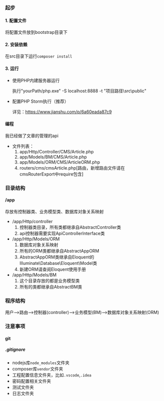### 起步
#### 1. 配置文件
将配置文件放到bootstrap目录下
#### 2. 安装依赖
在src目录下运行`composer install`
#### 3. 运行
* 使用PHP内建服务器运行

  执行"yourPath/php.exe" -S localhost:8888 -t "项目路径\src\public"
* 配置PHP Storm执行（推荐）

  详见：https://www.jianshu.com/p/6a60eada87c9
#### 编程
我已经做了文章的管理的api
* 文件列表：
  1. app/Http/Controller/CMS/Article.php
  2. app/Models/BM/CMS/Article.php
  3. app/Models/ORM/CMS/ArticleORM.php
  4. routers/cms/cmsArticle.php[路由，新增路由文件请在cmsRouterExport中require包含]



### 目录结构
#### /app
存放有控制器类、业务模型类、数据库对象关系映射
* /app/Http/controller
    1. 控制器类目录，所有类都继承自AbstractController类
    2. api控制器需要实现ApiControllerInterface类
* /app/Http/Models/ORM
    1. 数据库对象关系映射
    2. 所有的ORM类都继承自AbstractAppORM
    3. AbstractAppORM类继承自Eloquent的Illuminate\Database\Eloquent\Model类
    4. 新建ORM请查阅Eloquent使用手册
* /app/Http/Models/BM
    1. 这个目录存放的都是业务模型类
    2. 所有的类都继承自AbstractBM类
### 程序结构
用户-->路由-->控制器(controller)-->业务模型(BM)-->数据库对象关系映射(ORM)

### 注意事项
#### git
##### .gitignore
* nodejs库`node_modules`文件夹
* composer库`vendor`文件夹
* 工程配置信息文件夹，比如`.vscode`,`.idea`
* 密码配置相关文件夹
* 测试文件夹
* 日志文件夹